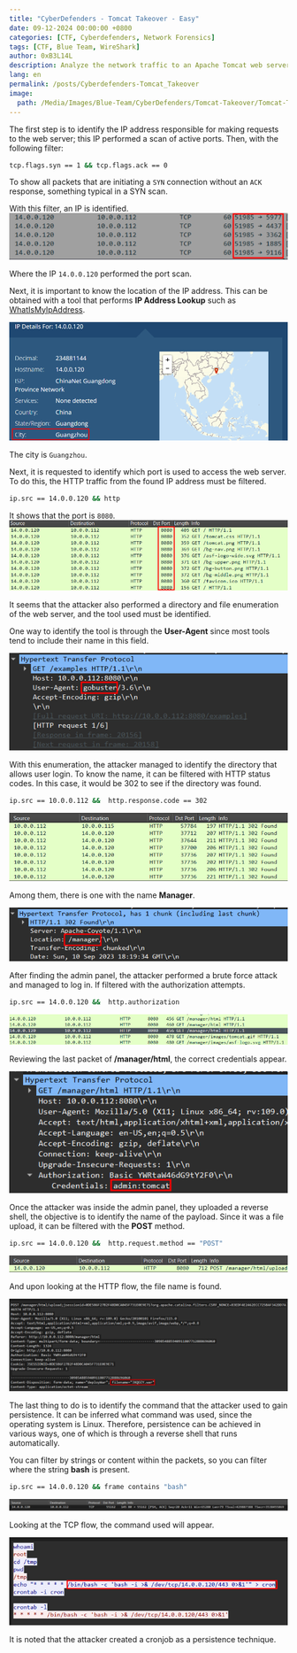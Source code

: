 ```yaml
---
title: "CyberDefenders - Tomcat Takeover - Easy"
date: 09-12-2024 00:00:00 +0800
categories: [CTF, Cyberdefenders, Network Forensics]
tags: [CTF, Blue Team, WireShark]
author: 0xB3L14L
description: Analyze the network traffic to an Apache Tomcat web server for detected malicious activities.
lang: en
permalink: /posts/Cyberdefenders-Tomcat_Takeover
image:
  path: /Media/Images/Blue-Team/CyberDefenders/Tomcat-Takeover/Tomcat-Takeover.png
---
```


The first step is to identify the IP address responsible for making requests to the web server; this IP performed a scan of active ports. Then, with the following filter:
```bash
tcp.flags.syn == 1 && tcp.flags.ack == 0
```
To show all packets that are initiating a `SYN` connection without an `ACK` response, something typical in a SYN scan.

With this filter, an IP is identified.
![source](/Media/Images/Blue-Team/CyberDefenders/Tomcat-Takeover/Tomcat-source-ip.png)

Where the IP `14.0.0.120` performed the port scan.

Next, it is important to know the location of the IP address. This can be obtained with a tool that performs **IP Address Lookup** such as [WhatIsMyIpAddress](https://whatismyipaddress.com/ip-lookup).

![city](/Media/Images/Blue-Team/CyberDefenders/Tomcat-Takeover/Tomcat-city.png)

The city is `Guangzhou`.

Next, it is requested to identify which port is used to access the web server. To do this, the HTTP traffic from the found IP address must be filtered.

```bash
ip.src == 14.0.0.120 && http
```
It shows that the port is `8080`.
![webserver](/Media/Images/Blue-Team/CyberDefenders/Tomcat-Takeover/Tomcat-dstport.png)

It seems that the attacker also performed a directory and file enumeration of the web server, and the tool used must be identified.

One way to identify the tool is through the **User-Agent** since most tools tend to include their name in this field.

![gobuster](/Media/Images/Blue-Team/CyberDefenders/Tomcat-Takeover/Tomcat-gobuster.png)

With this enumeration, the attacker managed to identify the directory that allows user login. To know the name, it can be filtered with HTTP status codes. In this case, it would be 302 to see if the directory was found.

```bash
ip.src == 10.0.0.112 &&  http.response.code == 302
```
![panel](/Media/Images/Blue-Team/CyberDefenders/Tomcat-Takeover/Tomcat-302.png)

Among them, there is one with the name **Manager**.

![manager](/Media/Images/Blue-Team/CyberDefenders/Tomcat-Takeover/Tomcat-manager.png)

After finding the admin panel, the attacker performed a brute force attack and managed to log in. If filtered with the authorization attempts.

```bash
ip.src == 14.0.0.120 &&  http.authorization
```

![auth1](/Media/Images/Blue-Team/CyberDefenders/Tomcat-Takeover/Tomcat-auth1.png)

Reviewing the last packet of **/manager/html**, the correct credentials appear.

![auth2](/Media/Images/Blue-Team/CyberDefenders/Tomcat-Takeover/Tomcat-auth2.png)

Once the attacker was inside the admin panel, they uploaded a reverse shell, the objective is to identify the name of the payload. Since it was a file upload, it can be filtered with the **POST** method.

```bash
ip.src == 14.0.0.120 &&  http.request.method == "POST"
```

![war1](/Media/Images/Blue-Team/CyberDefenders/Tomcat-Takeover/Tomcat-upload1.png)

And upon looking at the HTTP flow, the file name is found.

![war2](/Media/Images/Blue-Team/CyberDefenders/Tomcat-Takeover/Tomcat-upload2-war.png)

The last thing to do is to identify the command that the attacker used to gain persistence. It can be inferred what command was used, since the operating system is Linux. Therefore, persistence can be achieved in various ways, one of which is through a reverse shell that runs automatically.

You can filter by strings or content within the packets, so you can filter where the string **bash** is present.

```bash
ip.src == 14.0.0.120 && frame contains "bash"
```

![revshell1](/Media/Images/Blue-Team/CyberDefenders/Tomcat-Takeover/Tomcat-revshell1.png)

Looking at the TCP flow, the command used will appear.

![revshell2](/Media/Images/Blue-Team/CyberDefenders/Tomcat-Takeover/Tomcat-revshell2.png)

It is noted that the attacker created a cronjob as a persistence technique.